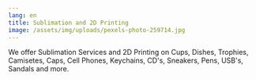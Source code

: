 ```yaml
---
lang: en
title: Sublimation and 2D Printing
image: /assets/img/uploads/pexels-photo-259714.jpg
---
```

We offer Sublimation Services and 2D Printing on Cups, Dishes, Trophies, Camisetes, Caps, Cell Phones, Keychains, CD's, Sneakers, Pens, USB's, Sandals and more.
